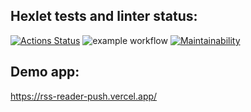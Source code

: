 ## Hexlet tests and linter status:
[![Actions Status](https://github.com/de-euforie/frontend-project-lvl3/workflows/hexlet-check/badge.svg)](https://github.com/de-euforie/frontend-project-lvl3/actions)
![example workflow](https://github.com/de-euforie/frontend-project-lvl3/actions/workflows/linter-check.yml/badge.svg) [![Maintainability](https://api.codeclimate.com/v1/badges/55042751cff2aa42d7e6/maintainability)](https://codeclimate.com/github/de-euforie/frontend-project-lvl3/maintainability)

## Demo app:
https://rss-reader-push.vercel.app/
